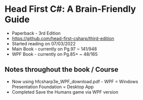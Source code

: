 # Head First C#: A Brain-Friendly Guide

- Paperback - 3rd Edition
- https://github.com/head-first-csharp/third-edition
- Started reading on 07/03/2022
- Main Book - currently on Pg.97 ~ 141/948
- WPF Book  - currently on Pg.85+ ~ 48/165

## Notes throughout the book / Course

 - Now using hfcsharp3e_WPF_download.pdf - WPF = Windows Presentation Foundation = Desktop App
 - Completed Save the Humans game via WPF version
